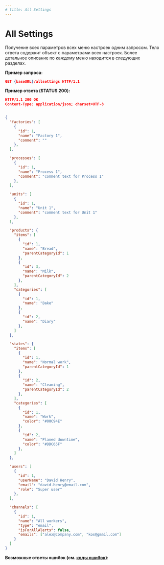 ```yaml
---
# title: All Settings
---
```

# All Settings

<req method="get" path="/allsettings" isArrow>

Получение всех параметров всех меню настроек одним запросом. Тело ответа содержит объект с параметрами всех настроек. Более детальное описание по каждому меню находится в следующих разделах.

**Пример запроса:**

```json
GET {baseURL}/allsettings HTTP/1.1
```

**Пример ответа (STATUS 200):**

```json
HTTP/1.1 200 OK
Content-Type: application/json; charset=UTF-8


{
  "factories": [
    {
      "id": 1,
      "name": "Factory 1",
      "comment": ""
    },
  ],

  "processes": [
    {
      "id": 1,
      "name": "Process 1",
      "comment": "comment text for Process 1"
    },
  ],

  "units": [
    {
      "id": 1,
      "name": "Unit 1",
      "comment": "comment text for Unit 1"
    },
  ],

  "products": {
    "items": [
      {
        "id": 1,
        "name": "Bread",
        "parentCategoryId": 1
      },
      {
        "id": 3,
        "name": "Milk",
        "parentCategoryId": 2
      },
    ],
    "categories": [
      {
        "id": 1,
        "name": "Bake"
      },
      {
        "id": 2,
        "name": "Diary"
      },
    ]
  },

  "states": {
    "items": [
      {
        "id": 1,
        "name": "Normal work",
        "parentCategoryId": 1
      },
      {
        "id": 2,
        "name": "Cleaning",
        "parentCategoryId": 2
      },
    ],
    "categories": [
      {
        "id": 1,
        "name": "Work",
        "color": "#00C94E"
      },
      {
        "id": 2,
        "name": "Planed downtime",
        "color": "#DDC65F"
      },
    ]
  },

  "users": [
    {
      "id": 1,
      "userName": "David Henry",
      "email": "david.henry@email.com",
      "role": "Super user"
    },
  ],

  "channels": [
    {
      "id": 1,
      "name": "All workers",
      "type": "email",
      "isForAllAlerts": false,
      "emails": ["alex@company.com", "kos@gmail.com"]
    }
  ]
}
```

**Возможные ответы ошибок (см. [коды ошибок](/api/v1/errors.html)):**

</req>